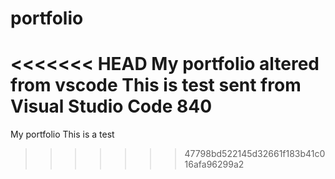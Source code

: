 # portfolio
<<<<<<< HEAD
My portfolio altered from vscode
This is  test sent from Visual Studio Code
840
=======
My portfolio
This is a test
>>>>>>> 47798bd522145d32661f183b41c016afa96299a2
